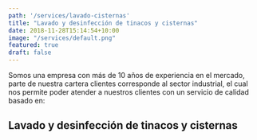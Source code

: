 ```yaml
---
path: '/services/lavado-cisternas'
title: "Lavado y desinfección de tinacos y cisternas"
date: 2018-11-28T15:14:54+10:00
image: "/services/default.png"
featured: true
draft: false
---
```

Somos una empresa con más de 10 años de experiencia en el mercado, parte de nuestra cartera clientes corresponde al sector industrial, el cual nos permite poder atender a nuestros clientes con un servicio de calidad basado en:

## Lavado y desinfección de tinacos y cisternas